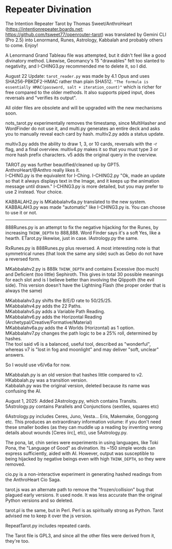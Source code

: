 # Repeater Divination
The Intention Repeater Tarot by Thomas Sweet/AnthroHeart (https://intentionrepeater.boards.net; https://github.com/tsweet77/openrouter-tarot) was translated by Gemini CLI (Pro 2.5) into Lenormand, Runes, Astrology, Kabbalah and probably others to come. Enjoy!

A Lenormand Grand Tableau file was attempted, but it didn't feel like a good divinatory method. Likewise, Geomancy's 15 "drawables" felt too slanted to negativity, and I-CHING3.py recommended me to delete it, so I did.

August 22 Update: `tarot_reader.py` was made by 4.1 Opus and uses SHA256-PBKDF2-HMAC rather than plain SHA512. `"The formula is essentially HMAC(password, salt + iteration_count)"` which is richer for free compared to the older methods. It also supports piped input, does reversals and "verifies its output".

All older files are obsolete and will be upgraded with the new mechanisms soon.

nots_tarot.py experimentally removes the timestamp, since MultiHasher and WordFinder do not use it, and multi.py generates an entire deck and asks you to manually reveal each card by hash. multiv2.py adds a status update.

multiv3.py adds the ability to draw 1, 3, or 10 cards, reversals with the -r flag, and a final overview. multiv4.py makes it so that you must type 3 or more hash prefix characters. v5 adds the original query in the overview.

TAROT.py was further beautified/cleaned up by GPT5. AnthroHeart/@Anthro really likes it.<br>
I-CHING.py is the equivalent for I-Ching. I-CHING2.py "Ok, made an update so that it always displays text in the Image, and it keeps up the animation message until drawn." I-CHING3.py is more detailed, but you may prefer to use 2 instead. Your choice.

KABBALAH2.py is MKabbalahv6a.py translated to the new system. KABBALAH3.py was made "automatic" like I-CHING3.py is. You can choose to use it or not.

---

888Runes.py is an attempt to fix the negative hijacking for the Runes, by increasing `THINK_DEPTH` to 888,888. Word Finder says it's a soft Yes, like a hearth. ETarot.py likewise, just in case.
IAstrology.py the same.

RxRunes.py is 888Runes.py plus reversed. A most interesting note is that symmetrical runes (that look the same any side) such as Gebo do not have a reversed form.

MKabbalahv2.py is 888k `THINK_DEPTH` and contains Excessive (too much) and Deficient (too little) Sephiroth. This gives in total 30 possible meanings for each slot and is I believe better than involving the Qlippoth (the evil side). This version doesn't have the Lightning Flash (the proper order that is always the same) 

MKabbalahv3.py shifts the B/E/D rate to 50/25/25.<br>
MKabbalahv4.py adds the 22 Paths.<br>
MKabbalahv5.py adds a Variable Path Reading.<br>
MKabbalahv6.py adds the Horizontal Reading (Archetypal/Creative/Formative/Material)<br>
MKabbalahv6a.py adds the 4 Worlds (Horizontal) as 1 option.<br>
MKabbalahv7.py changes the path logic to be a 25% roll, determined by hashes.<br>
The tool said v6 is a balanced, useful tool, described as "wonderful", whereas v7 is "lost in fog and moonlight" and may deliver "soft, unclear" answers.

So I would use v6/v6a for now.

MKabbalah.py is an old version that hashes little compared to v2.<br>
HKabbalah.py was a transition version.<br>
Kabbalah.py was the original version, deleted because its name was confusing the AI.<br>

August 1, 2025: Added 2Astrology.py, which contains Transits.
5Astrology.py contains Parallels and Conjunctions (sextiles, squares etc)

6Astrology.py includes Ceres, Juno, Vesta... Eris, Makemake, Gonggong etc. This produces an extraordinary information volume: if you don't need these smaller bodies (as they can muddle up a reading by inventing wrong details about wounds [Ceres iirc], etc), use 5Astrology.py.

The pona, lat, chin series were experiments in using languages, like Toki Pona, the "Language of Good" as divination. Its ~150 simple words can express sufficiently, aided with AI. However, output was susceptible to being hijacked by negative beings even with high `THINK_DEPTH`, so they were removed.

cio.py is a non-interactive experiment in generating hashed readings from the AnthroHeart Cio Saga.

tarot.js was an alternate path to remove the "frozen/collision" bug that plagued early versions. It used node. It was less accurate than the original Python versions and so deleted.

tarot.pl is the same, but in Perl. Perl is as spiritually strong as Python. Tarot advised me to keep it over the js version.

RepeatTarot.py includes repeated cards.

The Tarot file is GPL3, and since all the other files were derived from it, they're too.
